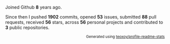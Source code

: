 Joined Github **8** years ago.

Since then I pushed **1902** commits, opened **53** issues, submitted **88** pull requests, received **56** stars, across **56** personal projects and contributed to **3** public repositories.

<p align="right"><sub>Generated using <a href="https://github.com/marketplace/actions/profile-readme-stats">teoxoy/profile-readme-stats</a></sub></p>
